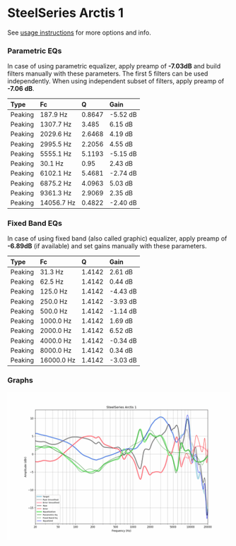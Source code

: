 # SteelSeries Arctis 1
See [usage instructions](https://github.com/jaakkopasanen/AutoEq#usage) for more options and info.

### Parametric EQs
In case of using parametric equalizer, apply preamp of **-7.03dB** and build filters manually
with these parameters. The first 5 filters can be used independently.
When using independent subset of filters, apply preamp of **-7.06 dB**.

| Type    | Fc         |      Q | Gain     |
|:--------|:-----------|:-------|:---------|
| Peaking | 187.9 Hz   | 0.8647 | -5.52 dB |
| Peaking | 1307.7 Hz  | 3.485  | 6.15 dB  |
| Peaking | 2029.6 Hz  | 2.6468 | 4.19 dB  |
| Peaking | 2995.5 Hz  | 2.2056 | 4.55 dB  |
| Peaking | 5555.1 Hz  | 5.1193 | -5.15 dB |
| Peaking | 30.1 Hz    | 0.95   | 2.43 dB  |
| Peaking | 6102.1 Hz  | 5.4681 | -2.74 dB |
| Peaking | 6875.2 Hz  | 4.0963 | 5.03 dB  |
| Peaking | 9361.3 Hz  | 2.9069 | 2.35 dB  |
| Peaking | 14056.7 Hz | 0.4822 | -2.40 dB |

### Fixed Band EQs
In case of using fixed band (also called graphic) equalizer, apply preamp of **-6.89dB**
(if available) and set gains manually with these parameters.

| Type    | Fc         |      Q | Gain     |
|:--------|:-----------|:-------|:---------|
| Peaking | 31.3 Hz    | 1.4142 | 2.61 dB  |
| Peaking | 62.5 Hz    | 1.4142 | 0.44 dB  |
| Peaking | 125.0 Hz   | 1.4142 | -4.43 dB |
| Peaking | 250.0 Hz   | 1.4142 | -3.93 dB |
| Peaking | 500.0 Hz   | 1.4142 | -1.14 dB |
| Peaking | 1000.0 Hz  | 1.4142 | 1.69 dB  |
| Peaking | 2000.0 Hz  | 1.4142 | 6.52 dB  |
| Peaking | 4000.0 Hz  | 1.4142 | -0.34 dB |
| Peaking | 8000.0 Hz  | 1.4142 | 0.34 dB  |
| Peaking | 16000.0 Hz | 1.4142 | -3.03 dB |

### Graphs
![](./SteelSeries%20Arctis%201.png)